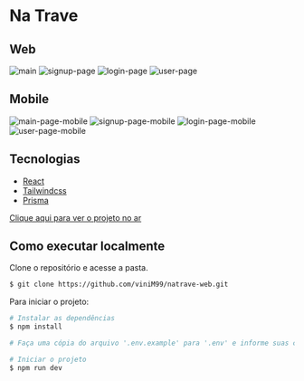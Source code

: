 # Na Trave

## Web
![main](/.github/main-page.png) ![signup-page](/.github/signup-page.png) ![login-page](/.github/login-page.png) ![user-page](/.github/user-page.png) 

## Mobile
![main-page-mobile](/.github/main-page-mobile.png) ![signup-page-mobile](/.github/signup-page-mobile.png) ![login-page-mobile](/.github/login-page-mobile.png) ![user-page-mobile](/.github/user-page-mobile.png)

## Tecnologias
- [React](https://pt-br.reactjs.org)
- [Tailwindcss](https://tailwindcss.com)
- [Prisma](https://www.prisma.io)

[Clique aqui para ver o projeto no ar](https://natrave-omega.vercel.app)

<!-- ## Adaptações -->

## Como executar localmente
Clone o repositório e acesse a pasta.

```bash
$ git clone https://github.com/viniM99/natrave-web.git
```

Para iniciar o projeto:

```bash
# Instalar as dependências
$ npm install

# Faça uma cópia do arquivo '.env.example' para '.env' e informe suas credenciais

# Iniciar o projeto
$ npm run dev
```